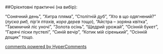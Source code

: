<div id="hypercomments_widget" class="js-hypercomments-widget invisible"></div>

##Орієнтовні практичні (на вибір):

“Сонячний день”, “Хитра пляма”, “Столітній дуб”, “Хто в що одягнений?” (*луска риб, пір'я птахів, кора дерев тощо*), “Айстра – зоряна квітка”, “Таємничий ліс уночі”, “Золота осінь”, “Щедрий урожай”, “Осінній букет”, “Гарячі піски пустелі”, “Синій вечір”, “Котик мій сіренький”, “Осінній дощик” тощо.


<div class="js-hypercomments-container">
    <a href="http://hypercomments.com" class="hc-link" title="comments widget">comments powered by HyperComments</a>
</div>